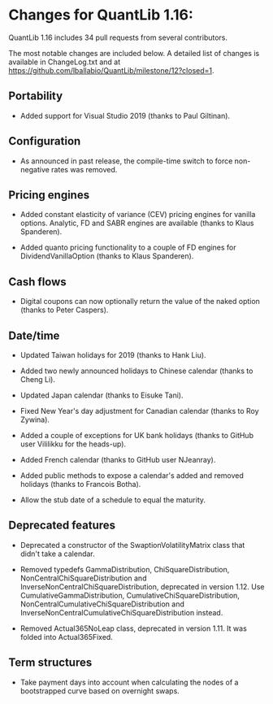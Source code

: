 
Changes for QuantLib 1.16:
==========================

QuantLib 1.16 includes 34 pull requests from several contributors.

The most notable changes are included below.
A detailed list of changes is available in ChangeLog.txt and at
<https://github.com/lballabio/QuantLib/milestone/12?closed=1>.

Portability
-----------

- Added support for Visual Studio 2019 (thanks to Paul Giltinan).

Configuration
-------------

- As announced in past release, the compile-time switch to force
  non-negative rates was removed.

Pricing engines
---------------

- Added constant elasticity of variance (CEV) pricing engines for
  vanilla options.  Analytic, FD and SABR engines are available
  (thanks to Klaus Spanderen).

- Added quanto pricing functionality to a couple of FD engines for
  DividendVanillaOption (thanks to Klaus Spanderen).

Cash flows
----------

- Digital coupons can now optionally return the value of the naked
  option (thanks to Peter Caspers).

Date/time
---------

- Updated Taiwan holidays for 2019 (thanks to Hank Liu).

- Added two newly announced holidays to Chinese calendar (thanks to
  Cheng Li).

- Updated Japan calendar (thanks to Eisuke Tani).

- Fixed New Year's day adjustment for Canadian calendar (thanks to Roy
  Zywina).

- Added a couple of exceptions for UK bank holidays (thanks to GitHub
  user Vililikku for the heads-up).

- Added French calendar (thanks to GitHub user NJeanray).

- Added public methods to expose a calendar's added and removed
  holidays (thanks to Francois Botha).

- Allow the stub date of a schedule to equal the maturity.


Deprecated features
-------------------

- Deprecated a constructor of the SwaptionVolatilityMatrix class that
  didn't take a calendar.

- Removed typedefs GammaDistribution, ChiSquareDistribution,
  NonCentralChiSquareDistribution and
  InverseNonCentralChiSquareDistribution, deprecated in version 1.12.
  Use CumulativeGammaDistribution, CumulativeChiSquareDistribution,
  NonCentralCumulativeChiSquareDistribution and
  InverseNonCentralCumulativeChiSquareDistribution instead.

- Removed Actual365NoLeap class, deprecated in version 1.11.  It was
  folded into Actual365Fixed.

Term structures
---------------

- Take payment days into account when calculating the nodes of a
  bootstrapped curve based on overnight swaps.
